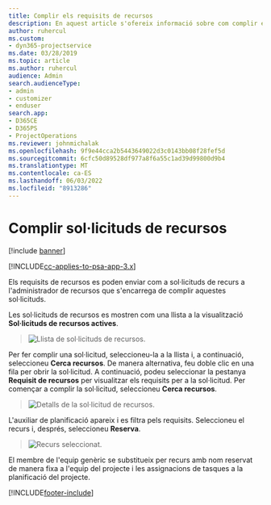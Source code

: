 ```yaml
---
title: Complir els requisits de recursos
description: En aquest article s'ofereix informació sobre com complir els requisits de recursos.
author: ruhercul
ms.custom:
- dyn365-projectservice
ms.date: 03/28/2019
ms.topic: article
ms.author: ruhercul
audience: Admin
search.audienceType:
- admin
- customizer
- enduser
search.app:
- D365CE
- D365PS
- ProjectOperations
ms.reviewer: johnmichalak
ms.openlocfilehash: 9f9e44cca2b5443649022d3c0143bb08f28fef5d
ms.sourcegitcommit: 6cfc50d89528df977a8f6a55c1ad39d99800d9b4
ms.translationtype: MT
ms.contentlocale: ca-ES
ms.lasthandoff: 06/03/2022
ms.locfileid: "8913286"
---
```

# <a name="fulfilling-resource-requests"></a>Complir sol·licituds de recursos

[!include [banner](../includes/psa-now-project-operations.md)]

[!INCLUDE[cc-applies-to-psa-app-3.x](../includes/cc-applies-to-psa-app-3x.md)]

Els requisits de recursos es poden enviar com a sol·licituds de recurs a l'administrador de recursos que s'encarrega de complir aquestes sol·licituds.

Les sol·licituds de recursos es mostren com una llista a la visualització **Sol·licituds de recursos actives**.

> ![Llista de sol·licituds de recursos.](media/Resource-Management-image59.png)

Per fer complir una sol·licitud, seleccioneu-la a la llista i, a continuació, seleccioneu **Cerca recursos**. De manera alternativa, feu doble clic en una fila per obrir la sol·licitud. A continuació, podeu seleccionar la pestanya **Requisit de recursos** per visualitzar els requisits per a la sol·licitud. Per començar a complir la sol·licitud, seleccioneu **Cerca recursos**.

> ![Detalls de la sol·licitud de recursos.](media/Resource-Management-image60.png)

L'auxiliar de planificació apareix i es filtra pels requisits. Seleccioneu el recurs i, després, seleccioneu **Reserva**.

> ![Recurs seleccionat.](media/Resource-Management-image61.png)

El membre de l'equip genèric se substitueix per recurs amb nom reservat de manera fixa a l'equip del projecte i les assignacions de tasques a la planificació del projecte.


[!INCLUDE[footer-include](../includes/footer-banner.md)]
